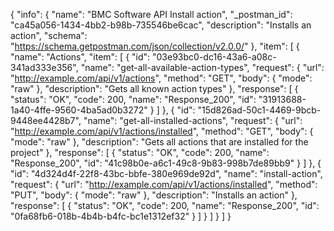 {
  "info": {
    "name": "BMC Software API Install action",
    "_postman_id": "ca45a056-1434-4bb2-b98b-735546be6cac",
    "description": "Installs an action",
    "schema": "https://schema.getpostman.com/json/collection/v2.0.0/"
  },
  "item": [
    {
      "name": "Actions",
      "item": [
        {
          "id": "03e93bc0-dc16-43a6-a08c-341ad333e356",
          "name": "get-all-available-action-types",
          "request": {
            "url": "http://example.com/api/v1/actions",
            "method": "GET",
            "body": {
              "mode": "raw"
            },
            "description": "Gets all known action types"
          },
          "response": [
            {
              "status": "OK",
              "code": 200,
              "name": "Response_200",
              "id": "31913688-1a40-4ffe-9560-4ba5ad0b3272"
            }
          ]
        },
        {
          "id": "15d826ad-50c1-4469-9bcb-9448ee4428b7",
          "name": "get-all-installed-actions",
          "request": {
            "url": "http://example.com/api/v1/actions/installed",
            "method": "GET",
            "body": {
              "mode": "raw"
            },
            "description": "Gets all actions that are installed for the project"
          },
          "response": [
            {
              "status": "OK",
              "code": 200,
              "name": "Response_200",
              "id": "41c98b0e-a6c1-49c8-9b83-998b7de89bb9"
            }
          ]
        },
        {
          "id": "4d324d4f-22f8-43bc-bbfe-380e969de92d",
          "name": "install-action",
          "request": {
            "url": "http://example.com/api/v1/actions/installed",
            "method": "PUT",
            "body": {
              "mode": "raw"
            },
            "description": "Installs an action"
          },
          "response": [
            {
              "status": "OK",
              "code": 200,
              "name": "Response_200",
              "id": "0fa68fb6-018b-4b4b-b4fc-bc1e1312ef32"
            }
          ]
        }
      ]
    }
  ]
}